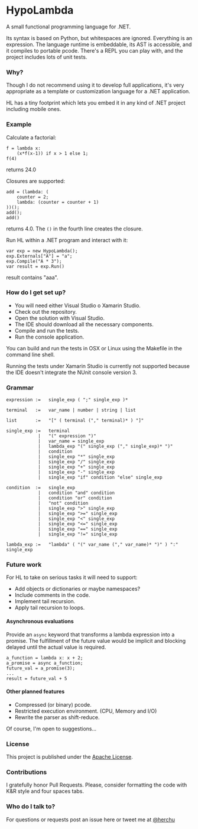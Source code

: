 # HypoLambda

A small functional programming language for .NET.

Its syntax is based on Python, but whitespaces are ignored. Everything is an expression.
The language runtime is embeddable, its AST is accessible, and it compiles to portable pcode.
There's a REPL you can play with, and the project includes lots of unit tests.


### Why?

Though I do not recommend using it to develop full applications, it's very appropriate
as a template or customization language for a .NET application.

HL has a tiny footprint which lets you embed it in any kind of .NET project
including mobile ones.


### Example

Calculate a factorial:

    f = lambda x:
        (x*f(x-1)) if x > 1 else 1;
    f(4)

returns 24.0

Closures are supported:

    add = (lambda: (
        counter = 2;
        lambda: (counter = counter + 1)
    ))();
    add();
    add()

returns 4.0. The `()` in the fourth line creates the closure.

Run HL within a .NET program and interact with it:

    var exp = new HypoLambda();
    exp.Externals["A"] = "a";
    exp.Compile("A * 3");
    var result = exp.Run()

result contains "aaa".


### How do I get set up?

* You will need either Visual Studio o Xamarin Studio.
* Check out the repository.
* Open the solution with Visual Studio.
* The IDE should download all the necessary components.
* Compile and run the tests.
* Run the console application.

You can build and run the tests in OSX or Linux using the Makefile
in the command line shell.

Running the tests under Xamarin Studio is currently not supported
because the IDE doesn't integrate the NUnit console version 3.


### Grammar

    expression :=   single_exp ( ";" single_exp )*

    terminal   :=   var_name | number | string | list

    list       :=   "[" ( terminal ("," terminal)* ) "]"

    single_exp :=   terminal
                |   "(" expression ")"
                |   var_name = single_exp
                |   lambda_exp "(" single_exp ("," single_exp)* ")"
                |   condition
                |   single_exp "*" single_exp
                |   single_exp "/" single_exp
                |   single_exp "+" single_exp
                |   single_exp "-" single_exp
                |   single_exp "if" condition "else" single_exp

    condition  :=   single_exp
                |   condition "and" condition
                |   condition "or" condition
                |   "not" condition
                |   single_exp ">" single_exp
                |   single_exp ">=" single_exp
                |   single_exp "<" single_exp
                |   single_exp "<=" single_exp
                |   single_exp "==" single_exp
                |   single_exp "!=" single_exp

    lambda_exp :=   "lambda" ( "(" var_name ("," var_name)* ")" ) ":" single_exp


### Future work

For HL to take on serious tasks it will need to support:

* Add objects or dictionaries or maybe namespaces?
* Include comments in the code.
* Implement tail recursion.
* Apply tail recursion to loops.

#### Asynchronous evaluations

Provide an `async` keyword that transforms a lambda expression
into a promise. The fulfillment of the future value would be
implicit and blocking delayed until the actual value is required.

    a_function = lambda x: x + 2;
    a_promise = async a_function;
    future_val = a_promise(3);
    ...
    result = future_val + 5

#### Other planned features

* Compressed (or binary) pcode.
* Restricted execution environment. (CPU, Memory and I/O)
* Rewrite the parser as shift-reduce.

Of course, I'm open to suggestions...


### License

This project is published under the
[Apache License](http://www.apache.org/licenses/LICENSE-2.0).

### Contributions

I gratefully honor Pull Requests.
Please, consider formatting the code with K&R style and four spaces tabs.

### Who do I talk to?

For questions or requests post an issue here or tweet me at
[@herchu](http://twitter.com/herchu)


